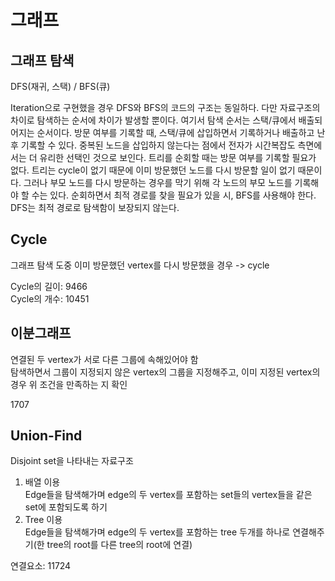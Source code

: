 # 그래프

## 그래프 탐색

DFS(재귀, 스택) / BFS(큐)

Iteration으로 구현했을 경우 DFS와 BFS의 코드의 구조는 동일하다. 다만 자료구조의 차이로 탐색하는 순서에 차이가 발생할 뿐이다. 여기서 탐색 순서는 스택/큐에서 배출되어지는 순서이다.
방문 여부를 기록할 때, 스택/큐에 삽입하면서 기록하거나 배출하고 난 후 기록할 수 있다. 중복된 노드을 삽입하지 않는다는 점에서 전자가 시간복잡도 측면에서는 더 유리한 선택인 것으로 보인다.
트리를 순회할 때는 방문 여부를 기록할 필요가 없다. 트리는 cycle이 없기 때문에 이미 방문했던 노드를 다시 방문할 일이 없기 때문이다. 그러나 부모 노드를 다시 방문하는 경우를 막기 위해 각 노드의 부모 노드를 기록해야 할 수는 있다.
순회하면서 최적 경로를 찾을 필요가 있을 시, BFS를 사용해야 한다. DFS는 최적 경로로 탐색함이 보장되지 않는다.

## Cycle

그래프 탐색 도중 이미 방문했던 vertex를 다시 방문했을 경우 -> cycle

Cycle의 길이: 9466  
Cycle의 개수: 10451

## 이분그래프

연결된 두 vertex가 서로 다른 그룹에 속해있어야 함  
탐색하면서 그룹이 지정되지 않은 vertex의 그룹을 지정해주고, 이미 지정된 vertex의 경우 위 조건을 만족하는 지 확인

1707

## Union-Find

Disjoint set을 나타내는 자료구조

1. 배열 이용  
   Edge들을 탐색해가며 edge의 두 vertex를 포함하는 set들의 vertex들을 같은 set에 포함되도록 하기
2. Tree 이용  
   Edge들을 탐색해가며 edge의 두 vertex를 포함하는 tree 두개를 하나로 연결해주기(한 tree의 root를 다른 tree의 root에 연결)

연결요소: 11724
